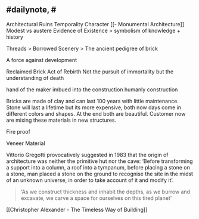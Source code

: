 


#dailynote, #
- 
Architectural Ruins 
Temporality
Character
[[- Monumental Architecture]]
Modest vs austere
Evidence of Existence > symbolism of knowledge + history

Threads > Borrowed Scenery > The ancient pedigree of brick

A force against development

Reclaimed Brick
Act of Rebirth
Not the pursuit of immortality but the understanding of death

hand of the maker imbued into the construction 
humanly construction

  
Bricks are made of clay and can last 100 years with little maintenance. Stone will last a lifetime but its more expensive, both now days come in different colors and shapes. At the end both are beautiful. Customer now are mixing these materials in new structures.

Fire proof

Veneer Material

Vittorio Gregotti provocatively suggested in 1983 that the origin of architecture was neither the primitive hut nor the cave: ‘Before transforming a support into a column, a roof into a tympanum, before placing a stone on a stone, man placed a stone on the ground to recognise the site in the midst of an unknown universe, in order to take account of it and modify it’.

> ‘As we construct thickness and inhabit the depths, as we burrow and excavate, we carve a space for ourselves on this tired planet’


[[Christopher Alexander - The Timeless Way of Building]]